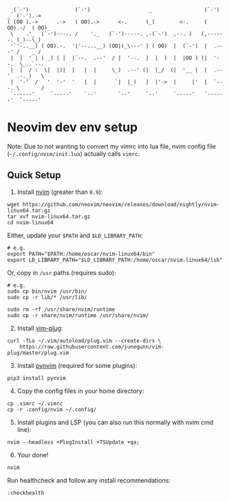 ```
 _(`-')               (`-')                   _                 (`-')  _  (`-').-> 
( (OO ).->      .->   ( OO).->      <-.      (_)        <-.     ( OO).-/  ( OO)_   
 \    .'_  (`-')----. /    '._   (`-')-----. ,-(`-')  ,--. )   (,------. (_)--\_)  
 '`'-..__) ( OO).-.  '|'--...__) (OO|(_\---' | ( OO)  |  (`-')  |  .---' /    _ /  
 |  |  ' | ( _) | |  |`--.  .--'  / |  '--.  |  |  )  |  |OO ) (|  '--.  \_..`--.  
 |  |  / :  \|  |)|  |   |  |     \_)  .--' (|  |_/  (|  '__ |  |  .--'  .-._)   \ 
 |  '-'  /   '  '-'  '   |  |      `|  |_)   |  |'->  |     |'  |  `---. \       / 
 `------'     `-----'    `--'       `--'     `--'     `-----'   `------'  `-----'  
```
# Neovim dev env setup 
Note: Due to not wanting to convert my vimrc into lua file, nvim config file (`~/.config/nvim/init.lua`) actually calls `vimrc`. 

## Quick Setup
1) Install [nvim](https://github.com/neovim/neovim/releases) (greater than `0.9`):
```
wget https://github.com/neovim/neovim/releases/download/nightly/nvim-linux64.tar.gz
tar xvf nvim-linux64.tar.gz
cd nvim-linux64
```
Either, update your `$PATH` and `$LD_LIBRARY_PATH`:
```
# e.g.
export PATH="$PATH:/home/oscar/nvim-linux64/bin"
export LD_LIBRARY_PATH="$LD_LIBRARY_PATH:/home/oscar/nvim-linux64/lib"
```
Or, copy in `/usr` paths (requires sudo):
```
# e.g.
sudo cp bin/nvim /usr/bin/
sudo cp -r lib/* /usr/lib/

sudo rm -rf /usr/share/nvim/runtime
sudo cp -r share/nvim/runtime /usr/share/nvim/
```

2) Install [vim-plug](https://github.com/junegunn/vim-plug):
```
curl -fLo ~/.vim/autoload/plug.vim --create-dirs \
    https://raw.githubusercontent.com/junegunn/vim-plug/master/plug.vim
```

3) Install [pynvim](https://github.com/neovim/pynvim) (required for some plugins):
```
pip3 install pynvim
```

4) Copy the config files in your home directory:
```
cp .vimrc ~/.vimrc
cp -r .config/nvim ~/.config/
```

5) Install plugins and LSP (you can also run this normally with nvim cmd line):
```
nvim --headless +PlugInstall +TSUpdate +qa;
```

6) Your done! 
```
nvim
```
Run healthcheck and follow any install recommendations:
```
:checkhealth
```
